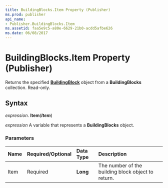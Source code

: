 ```yaml
---
title: BuildingBlocks.Item Property (Publisher)
ms.prod: publisher
api_name:
- Publisher.BuildingBlocks.Item
ms.assetid: faa5e9c5-a80e-6629-21b0-acdd5afbe626
ms.date: 06/08/2017
---
```



# BuildingBlocks.Item Property (Publisher)

Returns the specified  **[BuildingBlock](Publisher.BuildingBlock.md)** object from a **BuildingBlocks** collection. Read-only.


## Syntax

 _expression_. **Item**(**_Item_**)

 _expression_ A variable that represents a  **BuildingBlocks** object.


### Parameters



|**Name**|**Required/Optional**|**Data Type**|**Description**|
|:-----|:-----|:-----|:-----|
|Item|Required| **Long**|The number of the building block object to return.|

